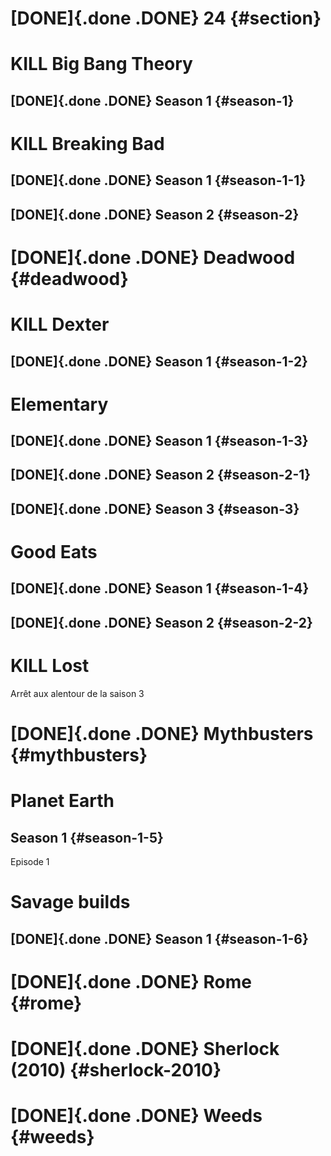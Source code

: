 # [DONE]{.done .DONE} 24 {#section}

# KILL Big Bang Theory

## [DONE]{.done .DONE} Season 1 {#season-1}

# KILL Breaking Bad

## [DONE]{.done .DONE} Season 1 {#season-1-1}

## [DONE]{.done .DONE} Season 2 {#season-2}

# [DONE]{.done .DONE} Deadwood {#deadwood}

# KILL Dexter

## [DONE]{.done .DONE} Season 1 {#season-1-2}

# Elementary

## [DONE]{.done .DONE} Season 1 {#season-1-3}

## [DONE]{.done .DONE} Season 2 {#season-2-1}

## [DONE]{.done .DONE} Season 3 {#season-3}

# Good Eats

## [DONE]{.done .DONE} Season 1 {#season-1-4}

## [DONE]{.done .DONE} Season 2 {#season-2-2}

# KILL Lost

Arrêt aux alentour de la saison 3

# [DONE]{.done .DONE} Mythbusters {#mythbusters}

# Planet Earth

## Season 1 {#season-1-5}

Episode 1

# Savage builds

## [DONE]{.done .DONE} Season 1 {#season-1-6}

# [DONE]{.done .DONE} Rome {#rome}

# [DONE]{.done .DONE} Sherlock (2010) {#sherlock-2010}

# [DONE]{.done .DONE} Weeds {#weeds}
